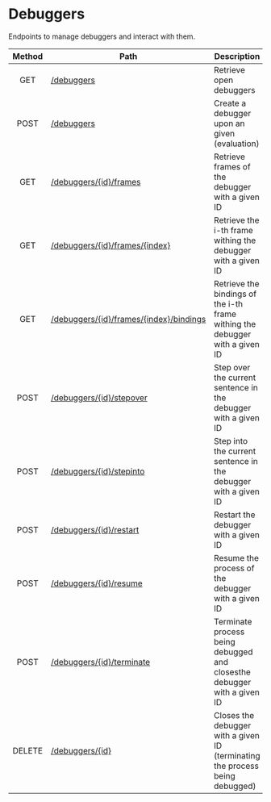 # Debuggers
Endpoints to manage debuggers and interact with them.

| Method | Path | Description | Parameters | Payload |
| :--: | -- | -- | :--: | -- |
| GET | [/debuggers](get.md) | Retrieve open debuggers | - | - |
| POST | [/debuggers](post.md) | Create a debugger upon an given  (evaluation) | - | ```json { "evaluation": "string" }``` |
| GET | [/debuggers/{id}/frames](frames/get.md) | Retrieve frames of the debugger with a given ID | - | - |
| GET | [/debuggers/{id}/frames/{index}](frames/index/get.md) | Retrieve the i-th frame withing the debugger with a given ID | - | - |
| GET | [/debuggers/{id}/frames/{index}/bindings](frames/index/bindings/get.md) | Retrieve the bindings of the i-th frame withing the debugger with a given ID | - | - |
| POST | [/debuggers/{id}/stepover](/stepover/post.md) | Step over the current sentence in the debugger with a given ID | - | - |
| POST | [/debuggers/{id}/stepinto](/stepinto/post.md) | Step into the current sentence in the debugger with a given ID | - | - |
| POST | [/debuggers/{id}/restart](/restart/post.md) | Restart the debugger with a given ID | - | - |
| POST | [/debuggers/{id}/resume](/resume/post.md) | Resume the process of the debugger with a given ID | - | - |
| POST | [/debuggers/{id}/terminate](/terminate/post.md) | Terminate process being debugged and closesthe debugger with a given ID | - | - |
| DELETE | [/debuggers/{id}](delete.md) | Closes the debugger with a given ID (terminating the process being debugged) | - | - |